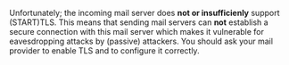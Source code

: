Unfortunately; the incoming mail server does <strong>not or insufficienly</strong> support (START)TLS. This means that sending mail servers can <strong>not</strong> establish a secure connection with this mail server which makes it vulnerable for eavesdropping attacks by (passive) attackers. You should ask your mail provider to enable TLS and to configure it correctly.

